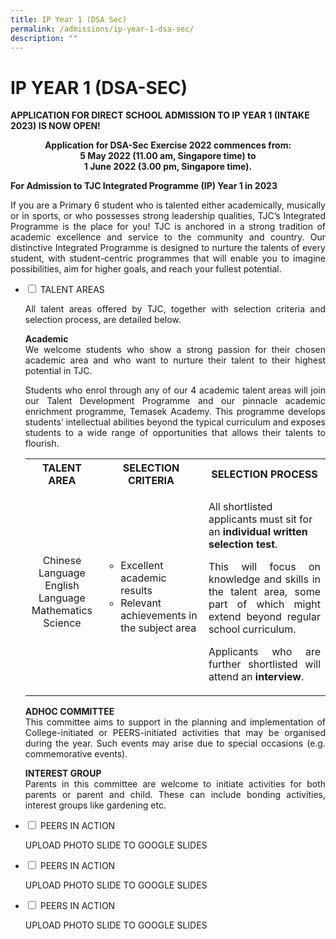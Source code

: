```yaml
---
title: IP Year 1 (DSA Sec)
permalink: /admissions/ip-year-1-dsa-sec/
description: ""
---
```

# IP YEAR 1 (DSA-SEC)

**APPLICATION FOR DIRECT SCHOOL ADMISSION TO IP YEAR 1 (INTAKE 2023) IS NOW OPEN!**


<center><b>Application for DSA-Sec Exercise 2022 commences from:<br>5 May 2022 (11.00 am, Singapore time) to<br>1 June 2022 (3.00 pm, Singapore time).</b></center>

**For Admission to TJC Integrated Programme (IP) Year 1 in 2023**

<p style="text-align: justify;">If you are a Primary 6 student who is talented either academically, musically or in sports, or who possesses strong leadership qualities, TJC’s Integrated Programme is the place for you! TJC is anchored in a strong tradition of academic excellence and service to the community and country. Our distinctive Integrated Programme is designed to nurture the talents of every student, with student-centric programmes that will enable you to imagine possibilities, aim for higher goals, and reach your fullest potential.</p>

<ul class="jekyllcodex_accordion">
  <li>
    <input type="checkbox" id="accordion1">
    <label for="accordion1">TALENT AREAS</label>
    <div>
			<p style="text-align: justify;">All talent areas offered by TJC, together with selection criteria and selection process, are detailed below.</p>
			<p style="text-align: justify;"><b>Academic</b><br>We welcome students who show a strong passion for their chosen academic area and who want to nurture their talent to their highest potential in TJC.</p>
			<p style="text-align: justify;">Students who enrol through any of our 4 academic talent areas will join our Talent Development Programme and our pinnacle academic enrichment programme, Temasek Academy. This programme develops students’ intellectual abilities beyond the typical curriculum and exposes students to a wide range of opportunities that allows their talents to flourish.</p>
			<table>
<tbody>
<tr>
<th style="text-align: center;">TALENT AREA</th>
<th style="text-align: center;">SELECTION CRITERIA</th>
<th style="text-align: center;">SELECTION PROCESS</th>
</tr>
<tr>
<td style="text-align: center;">Chinese Language<br />English Language<br />Mathematics<br />Science</td>
<td style="text-align: center;">
<ul>
<li style="text-align: left;">Excellent academic results</li>
<li style="text-align: left;">Relevant achievements in the subject area</li>
</ul>
</td>
<td>
<p style="text-align: left;">All shortlisted applicants must sit for an&nbsp;<strong>individual written selection test</strong>.</p>
<p style="text-align: justify;">This will focus on knowledge and skills in the talent area, some part of which might extend beyond regular school curriculum.</p>
<p style="text-align: justify;">Applicants who are further shortlisted will attend an&nbsp;<strong>interview</strong>.</p>
</td>
</tr>
</tbody>
</table>
			<p style="text-align: justify;"><b>ADHOC COMMITTEE</b><br>This committee aims to support in the planning and implementation of College-initiated or PEERS-initiated activities that may be organised during the year. Such events may arise due to special occasions (e.g. commemorative events).</p>
			<p style="text-align: justify;"><b>INTEREST GROUP</b><br>Parents in this committee are welcome to initiate activities for both parents or parent and child. These can include bonding activities, interest groups like gardening etc.</p>
    </div>
	</li> 
  <li>
    <input type="checkbox" id="accordion3">
    <label for="accordion3">PEERS IN ACTION</label>
    <div>
			<p style="text-align: justify;"> UPLOAD PHOTO SLIDE TO GOOGLE SLIDES</p>
    </div>
	</li> 
	  <li>
    <input type="checkbox" id="accordion2">
    <label for="accordion2">PEERS IN ACTION</label>
    <div>
			<p style="text-align: justify;"> UPLOAD PHOTO SLIDE TO GOOGLE SLIDES</p>
    </div>
	</li> 
	  <li>
    <input type="checkbox" id="accordion4">
    <label for="accordion4">PEERS IN ACTION</label>
    <div>
			<p style="text-align: justify;"> UPLOAD PHOTO SLIDE TO GOOGLE SLIDES</p>
    </div>
	</li> 
	</ul>